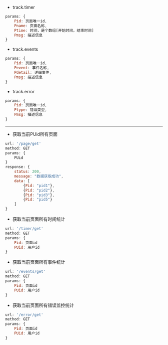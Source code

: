 - track.timer
```js 
params: {
    Pid: 页面唯一id,
    Pname: 页面名称,
    Ptime: 时间，是个数组[开始时间，结束时间]
    Pmsg: 描述信息
}
```

- track.events
```js 
params: {
    Pid: 页面唯一id,
    Pevent: 事件名称,
    Pdetail: 详细事件,
    Pmsg: 描述信息
}
```

- track.error
```js 
params: {
    Pid: 页面唯一id,
    Ptype: 错误类型,
    Pmsg: 描述信息
}
```

------------------------------------------

- 获取当前PUid所有页面

```js
url: '/page/get'
method: GET
params: {
    PUid
}
response: {
    status: 200,
    message: "数据获取成功",
    data: [
        {Pid: "pid1"}, 
        {Pid: "pid2"}, 
        {Pid: "pid3"}, 
        {Pid: "pid5"}
    ]
}
```

- 获取当前页面所有时间统计
```js
url: '/timer/get'
method: GET
params: {
    Pid: 页面id
    PUid: 用户id
}
```

- 获取当前页面所有事件统计
```js
url: '/events/get'
method: GET
params: {
    Pid: 页面id
    PUid: 用户id
}
```

- 获取当前页面所有错误监控统计
```js
url: '/error/get'
method: GET
params: {
    Pid: 页面id
    PUid: 用户id
}
```
